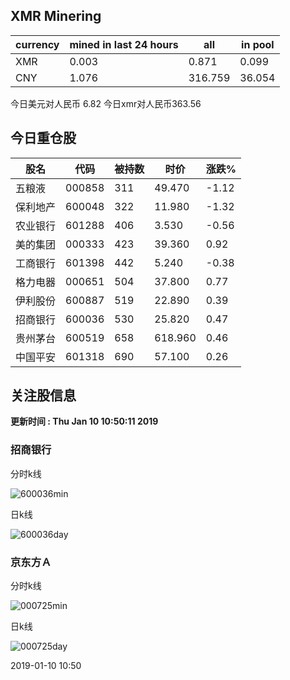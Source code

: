 ## XMR Minering

|currency|mined in last 24 hours|all|in pool|
|---|---|---|---|
|XMR|0.003|0.871|0.099|
|CNY|1.076|316.759|36.054|

今日美元对人民币 6.82	今日xmr对人民币363.56


## 今日重仓股 

|股名|代码|被持数|时价|涨跌%|
|---|---|---|---|---|
|五粮液|000858|311|49.470|-1.12|
|保利地产|600048|322|11.980|-1.32|
|农业银行|601288|406|3.530|-0.56|
|美的集团|000333|423|39.360|0.92|
|工商银行|601398|442|5.240|-0.38|
|格力电器|000651|504|37.800|0.77|
|伊利股份|600887|519|22.890|0.39|
|招商银行|600036|530|25.820|0.47|
|贵州茅台|600519|658|618.960|0.46|
|中国平安|601318|690|57.100|0.26|

## 关注股信息
**更新时间 : Thu Jan 10 10:50:11 2019**
### 招商银行 
分时k线

![600036min](http://image.sinajs.cn/newchart/min/n/sh600036.gif)

日k线

![600036day](http://image.sinajs.cn/newchart/daily/n/sh600036.gif)

### 京东方Ａ 
分时k线

![000725min](http://image.sinajs.cn/newchart/min/n/sz000725.gif)

日k线

![000725day](http://image.sinajs.cn/newchart/daily/n/sz000725.gif)

2019-01-10 10:50
